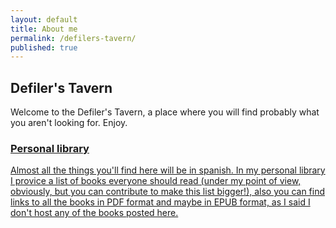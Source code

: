 ```yaml
---
layout: default
title: About me
permalink: /defilers-tavern/
published: true
---
```


<h2><i class="fa fa-beer"></i> Defiler's Tavern</h2>

Welcome to the Defiler's Tavern, a place where you will find probably what you aren't looking for. Enjoy.


<div class="dt-item">
<a style="display:block" href="{{ site.baseurl }}/library">
	<h3>Personal library</h3>
	<p>Almost all the things you'll find here will be in spanish. In my personal library I provice a list of books everyone should read (under my point of view, obviously, but you can contribute to make this list bigger!), also you can find links to all the books in PDF format and maybe in EPUB format, as I said I don't host any of the books posted here.</p>
</a>
</div>